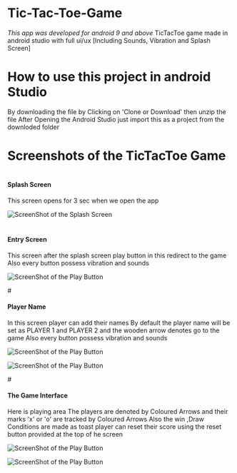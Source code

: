 # Tic-Tac-Toe-Game
_This app was developed for android 9 and above_
TicTacToe game made in android studio with full ui/ux [Including Sounds, Vibration and Splash Screen]
# How to use this project in android Studio
By downloading the file by Clicking on 'Clone or Download'
then unzip the file
After Opening the Android Studio just import this as a project from the downloded folder 

# Screenshots of the TicTacToe Game 
# <h4>Splash Screen</h4>
This screen opens for 3 sec when we open the app

![ScreenShot of the Splash Screen](https://github.com/taqnar/Images/blob/master/TicTacToe/1.jpg)

# <h4>Entry Screen</h4>
This screen after the splash screen 
play button in this redirect to the game
Also every button possess vibration and sounds

![ScreenShot of the Play Button](https://github.com/taqnar/Images/blob/master/TicTacToe/2.jpg)

#<h4>Player Name</h4>
In this screen player can add their names 
By default the player name will be set as PLAYER 1 and PLAYER 2
and the wooden arrow denotes go to the game
Also every button possess vibration and sounds

![ScreenShot of the Play Button](https://github.com/taqnar/Images/blob/master/TicTacToe/3.jpg)

![ScreenShot of the Play Button](https://github.com/taqnar/Images/blob/master/TicTacToe/4.jpg)

#<h4>The Game Interface</h4>
Here is playing area 
The players are denoted by Coloured Arrows and their marks 'x' or 'o' are tracked by Coloured Arrows
Also the win ,Draw Conditions are made as toast
player can reset their score using the reset button provided at the top of he screen

![ScreenShot of the Play Button](https://github.com/taqnar/Images/blob/master/TicTacToe/5.jpg)

![ScreenShot of the Play Button](https://github.com/taqnar/Images/blob/master/TicTacToe/6.jpg)





